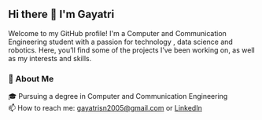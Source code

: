 ## Hi there 👋 I'm Gayatri
Welcome to my GitHub profile! I'm a Computer and Communication Engineering student with a passion for technology , data science and robotics. Here, you’ll find some of the projects I’ve been working on, as well as my interests and skills. </br>
### 🚀 About Me </br>
🎓 Pursuing a degree in Computer and Communication Engineering </br>
📫 How to reach me: [gayatrisn2005@gmail.com](mailto:gayatrisn2005@gmail.com) or [LinkedIn](https://www.linkedin.com/in/gayatri-nambiar-785931288) </br>

